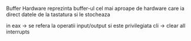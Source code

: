 Buffer Hardware reprezinta buffer-ul cel mai aproape de hardware care ia direct datele de la tastatura si le stocheaza

in eax -> se refera la operatii input/output si este privilegiata
cli -> clear all interrupts
